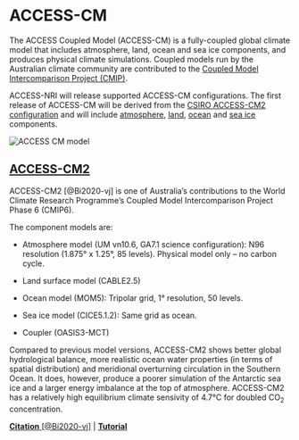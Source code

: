 # <div class="highlight-bg"> ACCESS-CM  </div>

The ACCESS Coupled Model (ACCESS-CM) is a fully-coupled global climate model that includes atmosphere, land, ocean and sea ice components, and produces physical climate simulations. Coupled models run by the Australian climate community are contributed to the
<a href = "https://www.wcrp-climate.org/wgcm-cmip" target="_blank"> Coupled Model Intercomparison Project (CMIP)</a>.
<br>

ACCESS-NRI will release supported ACCESS-CM configurations.  The first release of ACCESS-CM will be derived from the [CSIRO ACCESS-CM2 configuration](#access-cm2) and will include [atmosphere], [land], [ocean] and [sea ice] components.

<img src="../../../assets/model-config-logos/model-configs-without-titles/access-cm.png" alt="ACCESS CM model" class="image-background center-img with-border with-padding"></img>

## <div class="center-icons"> [ACCESS-CM2]  </div>

ACCESS-CM2 [@Bi2020-vj] is one of Australia’s contributions to the World Climate Research Programme’s Coupled Model Intercomparison Project Phase 6 (CMIP6).

The component models are:

- Atmosphere model (UM vn10.6, GA7.1 science configuration): N96 resolution (1.875° x 1.25°, 85 levels). Physical model only – no carbon cycle.

- Land surface model (CABLE2.5)

- Ocean model (MOM5): Tripolar grid, 1° resolution, 50 levels.

- Sea ice model (CICE5.1.2): Same grid as ocean.

- Coupler (OASIS3-MCT)

Compared to previous model versions, ACCESS-CM2 shows better global hydrological balance, more realistic ocean water properties (in terms of spatial distribution) and meridional overturning circulation in the Southern Ocean. It does, however, produce a poorer simulation of the Antarctic sea ice and a larger energy imbalance at the top of atmosphere. ACCESS-CM2 has a relatively high equilibrium climate sensivity of 4.7°C for doubled CO<sub>2</sub> concentration.

[**Citation** [@Bi2020-vj]][ACCESS-CM2-cite] |
[**Tutorial**][ACCESS-CM2-tute]

[atmosphere]: ../model_components/atmosphere.md
[land]: ../model_components/land.md
[ocean]: ../model_components/ocean.md
[sea ice]: ../model_components/sea-ice.md

[ACCESS-CM2]: https://research.csiro.au/access/about/cm2/
[ACCESS-CM2-cite]: https://www.publish.csiro.au/es/ES19040
[ACCESS-CM2-tute]: https://nespclimate.com.au/wp-content/uploads/2020/10/Instruction-document-Getting_started_with_ACCESS.pdf

<!-- {% include "call_contribute.md" %} -->
